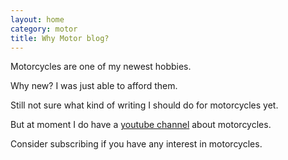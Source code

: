 ```yaml
---
layout: home
category: motor
title: Why Motor blog?
---
```


Motorcycles are one of my newest hobbies.

Why new? I was just able to afford them.

Still not sure what kind of writing I should do for motorcycles yet.

But at moment I do have a [youtube channel](/yt) about motorcycles.

Consider subscribing if you have any interest in motorcycles.